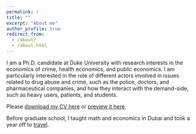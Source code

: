 ```yaml
---
permalink: /
title: ""
excerpt: "About me"
author_profile: true
redirect_from: 
  - /about/
  - /about.html
---
```


<meta name="google-site-verification" content="F1PA5O0lN6ADr5Cde5ABVSGNCeayniG2Il_SGyFGQjA" />

I am a Ph.D. candidate at Duke University with research interests in the economics of crime, health economics, and public economics. I am particularly interested in the role of different actors involved in issues related to drug abuse and crime, such as the police, doctors, and pharmaceutical companies, and how they interact with the demand-side, such as heavy users, patients, and students. 

Please [download my CV here](https://adamsoliman.github.io/files/AdamSolimanCV.pdf) or [preview it here](https://docs.google.com/viewer?url=https://adamsoliman.github.io/files/AdamSolimanCV.pdf).

Before graduate school, I taught math and economics in Dubai and took a year off to [travel](https://twitter.com/adamksoliman/status/1402014895214776331?s=20&t=kWelDx7GIkrv42lqRBRhfQ). 
